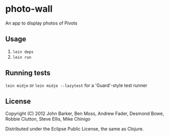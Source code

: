 # photo-wall

An app to display photos of Pivots

## Usage
1. `lein deps`
1. `lein run`

## Running tests
`lein midje` or `lein midje --lazytest` for a 'Guard'-style test runner

## License

Copyright (C) 2012 John Barker, Ben Moss, Andrew Fader, Desmond Bowe, Robbie Clutton, Steve Ellis, Mike Chinigo

Distributed under the Eclipse Public License, the same as Clojure.
